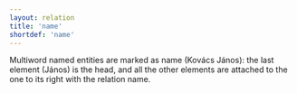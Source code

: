 ```yaml
---
layout: relation
title: 'name'
shortdef: 'name'
---
```


Multiword named entities are marked as name (Kovács János): the last element (János) is the head, and all the other elements are attached to the one to its right with the relation name.
